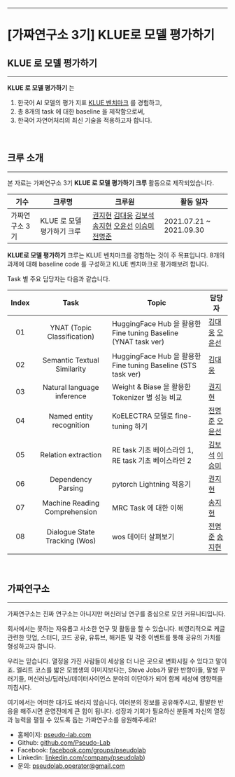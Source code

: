 <!-- #region -->
---
# **[가짜연구소 3기] KLUE로 모델 평가하기**


## **KLUE 로 모델 평가하기**

---
<!-- #endregion -->

**KLUE 로 모델 평가하기** 는 

1. 한국어 AI 모델의 평가 지표 [KLUE 벤치마크](https://klue-benchmark.com/) 를 경험하고,
2. 총 8개의 task 에 대한 baseline 을 제작함으로써,
3. 한국어 자연어처리의 최신 기술을 적용하고자 합니다.

</br>

## **크루 소개**

---

본 자료는 가짜연구소 3기 **KLUE 로 모델 평가하기 크루** 활동으로 제작되었습니다.

| 기수           | 크루명                     | 크루원                                                       | 활동 일자               |
| -------------- | -------------------------- | ------------------------------------------------------------ | ----------------------- |
| 가짜연구소 3기 | KLUE 로 모델 평가하기 크루 | [권지현](https://github.com/Jihyun22) [김대웅](https://github.com/KimDaeUng) [김보석](https://github.com/BOSOEK) [송지현](https://github.com/sang0179) [오윤선](https://github.com/Sunny-Michelle) [이승미](https://github.com/krorina1013) [전명준](https://github.com/oncores) | 2021.07.21 ~ 2021.09.30 |

**KLUE로 모델 평가하기** 크루는 KLUE 벤치마크를 경험하는 것이 주 목표입니다.  8개의 과제에 대해 baseline  code 를 구성하고 KLUE 벤치마크로 평가해보려 합니다.



Task 별 주요 담당자는 다음과 같습니다.

| Index |             Task              | Topic                                                        | 담당자                                                       |
| :---: | :---------------------------: | ------------------------------------------------------------ | ------------------------------------------------------------ |
|  01   |  YNAT (Topic Classification)  | HuggingFace Hub 을 활용한 Fine tuning Baseline (YNAT task ver) | [김대웅](https://github.com/KimDaeUng) [오윤선](https://github.com/Sunny-Michelle) |
|  02   |  Semantic Textual Similarity  | HuggingFace Hub 을 활용한 Fine tuning Baseline (STS task ver) | [김대웅](https://github.com/KimDaeUng)                       |
|  03   |  Natural language inference   | Weight & Biase 을 활용한 Tokenizer 별 성능 비교              | [권지현](https://github.com/Jihyun22)                        |
|  04   |   Named entity recognition    | KoELECTRA 모델로 fine-tuning 하기                            | [전명준](https://github.com/oncores) [오윤선](https://github.com/Sunny-Michelle) |
|  05   |      Relation extraction      | RE task 기초 베이스라인 1, RE task 기초 베이스라인 2         | [김보석](https://github.com/BOSOEK) [이승미](https://github.com/krorina1013) |
|  06   |      Dependency Parsing       | pytorch Lightning 적응기                                     | [권지현](https://github.com/Jihyun22)                        |
|  07   | Machine Reading Comprehension | MRC Task 에 대한 이해                                        | [송지현](https://github.com/sang0179)                        |
|  08   | Dialogue State Tracking (Wos) | wos 데이터 살펴보기                                          | [전명준](https://github.com/oncores) [송지현](https://github.com/sang0179) |



</br>

## **가짜연구소**

---

가짜연구소는 진짜 연구소는 아니지만 머신러닝 연구를 중심으로 모인 커뮤니티입니다.

회사에서는 못하는 자유롭고 사소한 연구 및 활동을 할 수 있습니다. 비영리적으로 케글 관련한 밋업, 스터디, 코드 공유, 유튜브, 해커톤 및 각종 이벤트를 통해 공유의 가치를 형성하고자 합니다.

우리는 믿습니다. 열정을 가진 사람들이 세상을 더 나은 곳으로 변화시킬 수 있다고 말이죠. 엘리트 코스를 밟은 모범생의 이미지보다는, Steve Jobs가 말한 반항아들, 말썽 꾸러기들, 머신러닝/딥러닝/데이터사이언스 분야의 이단아가 되어 함께 세상에 영향력을 끼칩시다.

여기에서는 어떠한 대가도 바라지 않습니다. 여러분의 정보를 공유해주시고, 활발한 반응을 해주시면 운영진에게 큰 힘이 됩니다. 성장과 기회가 필요하신 분들께 자신의 열정과 능력을 펼칠 수 있도록 돕는 가짜연구소를 응원해주세요!

- 홈페이지: [pseudo-lab.com](https://pseudo-lab.com/) 
- Github:  [github.com/Pseudo-Lab](http://www.github.com/Pseudo-Lab) 
- Facebook: [facebook.com/groups/pseudolab](https://www.facebook.com/groups/pseudolab/) 
- Linkedin: [linkedin.com/company/pseudolab](https://www.linkedin.com/company/pseudolab/?originalSubdomain=kr)) 
- 문의: [pseudolab.operator@gmail.com](mailto:pseudolab.operator@gmail.com)

